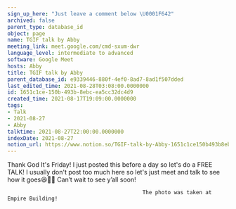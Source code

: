 ```yaml
---
sign_up_here: "Just leave a comment below \U0001F642"
archived: false
parent_type: database_id
object: page
name: TGIF talk by Abby
meeting_link: meet.google.com/cmd-sxum-dwr
language_level: intermediate to advanced
software: Google Meet
hosts: Abby
title: TGIF talk by Abby
parent_database_id: e9339446-880f-4ef0-8ad7-8ad1f507dded
last_edited_time: 2021-08-28T03:08:00.0000000
id: 1651c1ce-150b-493b-8ebc-ea5cc32dc4d9
created_time: 2021-08-17T19:09:00.0000000
tags:
- Talk
- 2021-08-27
- Abby
talktime: 2021-08-27T22:00:00.0000000
indexDate: 2021-08-27
notion_url: https://www.notion.so/TGIF-talk-by-Abby-1651c1ce150b493b8ebcea5cc32dc4d9
---
```




Thank God It's Friday! I just posted this before a day so let's do a FREE TALK!
I usually don't post too much here so let's just meet and talk to see how it goes😆👍🏻
Can’t wait to see y’all soon!



                                               The photo was taken at Empire Building!











